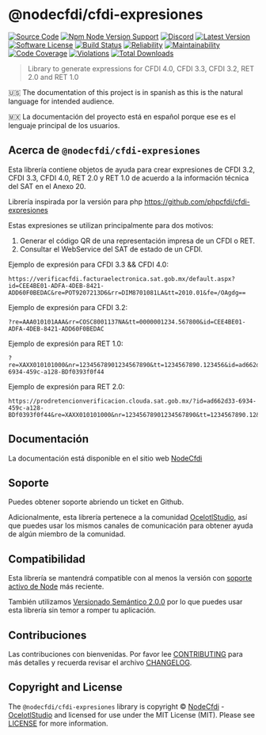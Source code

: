 # @nodecfdi/cfdi-expresiones

[![Source Code][badge-source]][source]
[![Npm Node Version Support][badge-node-version]][node-version]
[![Discord][badge-discord]][discord]
[![Latest Version][badge-release]][release]
[![Software License][badge-license]][license]
[![Build Status][badge-build]][build]
[![Reliability][badge-reliability]][reliability]
[![Maintainability][badge-maintainability]][maintainability]
[![Code Coverage][badge-coverage]][coverage]
[![Violations][badge-violations]][violations]
[![Total Downloads][badge-downloads]][downloads]

> Library to generate expressions for CFDI 4.0, CFDI 3.3, CFDI 3.2, RET 2.0 and RET 1.0

:us: The documentation of this project is in spanish as this is the natural language for intended audience.

:mexico: La documentación del proyecto está en español porque ese es el lenguaje principal de los usuarios.

## Acerca de `@nodecfdi/cfdi-expresiones`

Esta librería contiene objetos de ayuda para crear expresiones de CFDI 3.2, CFDI 3.3, CFDI 4.0, RET 2.0 y RET 1.0 de acuerdo a la información técnica del SAT en el Anexo 20.

Librería inspirada por la versión para php <https://github.com/phpcfdi/cfdi-expresiones>

Estas expresiones se utilizan principalmente para dos motivos:

1. Generar el código QR de una representación impresa de un CFDI o RET.
2. Consultar el WebService del SAT de estado de un CFDI.

Ejemplo de expresión para CFDI 3.3 && CFDI 4.0:

```text
https://verificacfdi.facturaelectronica.sat.gob.mx/default.aspx?id=CEE4BE01-ADFA-4DEB-8421-ADD60F0BEDAC&re=POT9207213D6&rr=DIM8701081LA&tt=2010.01&fe=/OAgdg==
```

Ejemplo de expresión para CFDI 3.2:

```text
?re=AAA010101AAA&rr=COSC8001137NA&tt=0000001234.567800&id=CEE4BE01-ADFA-4DEB-8421-ADD60F0BEDAC
```

Ejemplo de expresión para RET 1.0:

```text
?re=XAXX010101000&nr=12345678901234567890&tt=1234567890.123456&id=ad662d33-6934-459c-a128-BDf0393f0f44
```

Ejemplo de expresión para RET 2.0:

```text
https://prodretencionverificacion.clouda.sat.gob.mx/?id=ad662d33-6934-459c-a128-BDf0393f0f44&re=XAXX010101000&nr=12345678901234567890&tt=1234567890.12&fe=/OAgdg==
```

## Documentación

La documentación está disponible en el sitio web [NodeCfdi](https://nodecfdi.com/librarys/cfdi-expresiones/getting-started/)

## Soporte

Puedes obtener soporte abriendo un ticket en Github.

Adicionalmente, esta librería pertenece a la comunidad [OcelotlStudio](https://ocelotlstudio.com), así que puedes usar los mismos canales de comunicación para obtener ayuda de algún miembro de la comunidad.

## Compatibilidad

Esta librería se mantendrá compatible con al menos la versión con
[soporte activo de Node](https://nodejs.org/es/about/releases/) más reciente.

También utilizamos [Versionado Semántico 2.0.0](https://semver.org/lang/es/) por lo que puedes usar esta librería sin temor a romper tu aplicación.

## Contribuciones

Las contribuciones con bienvenidas. Por favor lee [CONTRIBUTING][] para más detalles y recuerda revisar el archivo [CHANGELOG][].

## Copyright and License

The `@nodecfdi/cfdi-expresiones` library is copyright © [NodeCfdi](https://github.com/nodecfdi) - [OcelotlStudio](https://ocelotlstudio.com) and licensed for use under the MIT License (MIT). Please see [LICENSE][] for more information.

[contributing]: https://github.com/nodecfdi/.github/blob/main/docs/CONTRIBUTING.md
[changelog]: https://github.com/nodecfdi/cfdi-expresiones/blob/main/CHANGELOG.md
[source]: https://github.com/nodecfdi/cfdi-expresiones
[node-version]: https://www.npmjs.com/package/@nodecfdi/cfdi-expresiones
[discord]: https://discord.gg/AsqX8fkW2k
[release]: https://www.npmjs.com/package/@nodecfdi/cfdi-expresiones
[license]: https://github.com/nodecfdi/cfdi-expresiones/blob/main/LICENSE
[build]: https://github.com/nodecfdi/cfdi-expresiones/actions/workflows/build.yml?query=branch:main
[reliability]: https://sonarcloud.io/component_measures?id=nodecfdi_cfdi-expresiones&metric=Reliability
[maintainability]: https://sonarcloud.io/component_measures?id=nodecfdi_cfdi-expresiones&metric=Maintainability
[coverage]: https://sonarcloud.io/component_measures?id=nodecfdi_cfdi-expresiones&metric=Coverage
[violations]: https://sonarcloud.io/project/issues?id=nodecfdi_cfdi-expresiones&resolved=false
[downloads]: https://www.npmjs.com/package/@nodecfdi/cfdi-expresiones
[badge-source]: https://img.shields.io/badge/source-nodecfdi/cfdi--expresiones-blue.svg?logo=github
[badge-node-version]: https://img.shields.io/node/v/@nodecfdi/cfdi-expresiones.svg?logo=nodedotjs
[badge-discord]: https://img.shields.io/discord/459860554090283019?logo=discord
[badge-release]: https://img.shields.io/npm/v/@nodecfdi/cfdi-expresiones.svg?logo=npm
[badge-license]: https://img.shields.io/github/license/nodecfdi/cfdi-expresiones.svg?logo=open-source-initiative
[badge-build]: https://img.shields.io/github/actions/workflow/status/nodecfdi/cfdi-expresiones/build.yml?branch=main&logo=github-actions
[badge-reliability]: https://sonarcloud.io/api/project_badges/measure?project=nodecfdi_cfdi-expresiones&metric=reliability_rating
[badge-maintainability]: https://sonarcloud.io/api/project_badges/measure?project=nodecfdi_cfdi-expresiones&metric=sqale_rating
[badge-coverage]: https://img.shields.io/sonar/coverage/nodecfdi_cfdi-expresiones/main?logo=sonarcloud&server=https%3A%2F%2Fsonarcloud.io
[badge-violations]: https://img.shields.io/sonar/violations/nodecfdi_cfdi-expresiones/main?format=long&logo=sonarcloud&server=https%3A%2F%2Fsonarcloud.io
[badge-downloads]: https://img.shields.io/npm/dm/@nodecfdi/cfdi-expresiones.svg?logo=npm
